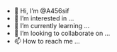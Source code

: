 - 👋 Hi, I’m @A456sif
- 👀 I’m interested in ...
- 🌱 I’m currently learning ...
- 💞️ I’m looking to collaborate on ...
- 📫 How to reach me ...

<!---
A456sif/A456sif is a ✨ special ✨ repository because its `README.md` (this file) appears on your GitHub profile.
You can click the Preview link to take a look at your changes.
--->
